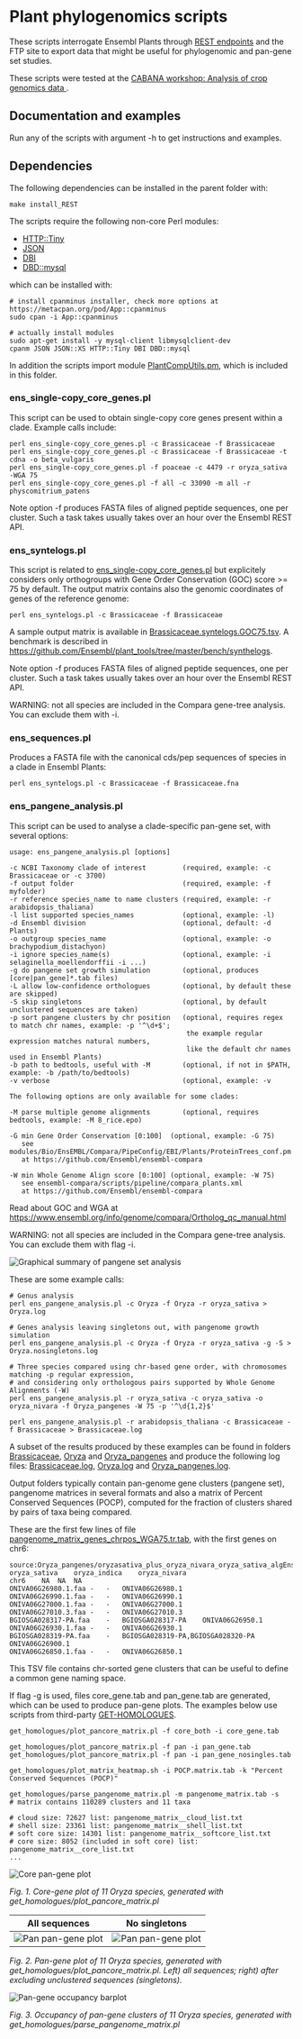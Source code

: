 
# Plant phylogenomics scripts

These scripts interrogate Ensembl Plants through [REST endpoints](https://rest.ensembl.org) 
and the FTP site to export data that might be useful for phylogenomic and pan-gene set studies.

These scripts were tested at the [CABANA workshop: Analysis of crop genomics data ](http://training.ensembl.org/events/2021/2021-03-01-CABANA).

## Documentation and examples

Run any of the scripts with argument -h to get instructions and examples.

## Dependencies

The following dependencies can be installed in the parent folder with:

    make install_REST

The scripts require the following non-core Perl modules:
* [HTTP::Tiny](https://metacpan.org/release/HTTP-Tiny)
* [JSON](https://metacpan.org/release/JSON)
* [DBI](https://metacpan.org/pod/DBI)
* [DBD::mysql](https://metacpan.org/pod/DBD::mysql)

which can be installed with: 
```
# install cpanminus installer, check more options at https://metacpan.org/pod/App::cpanminus
sudo cpan -i App::cpanminus  

# actually install modules
sudo apt-get install -y mysql-client libmysqlclient-dev
cpanm JSON JSON::XS HTTP::Tiny DBI DBD::mysql
```

In addition the scripts import module [PlantCompUtils.pm](./PlantCompUtils.pm), 
which is included in this folder.


### ens_single-copy_core_genes.pl

This script can be used to obtain single-copy core genes present within a clade.
Example calls include:

```
perl ens_single-copy_core_genes.pl -c Brassicaceae -f Brassicaceae
perl ens_single-copy_core_genes.pl -c Brassicaceae -f Brassicaceae -t cdna -o beta_vulgaris
perl ens_single-copy_core_genes.pl -f poaceae -c 4479 -r oryza_sativa -WGA 75
perl ens_single-copy_core_genes.pl -f all -c 33090 -m all -r physcomitrium_patens
```

Note option -f produces FASTA files of aligned peptide sequences, one per cluster. 
Such a task takes usually takes over an hour over the Ensembl REST API.


### ens_syntelogs.pl

This script is related to [ens_single-copy_core_genes.pl](ens_single-copy_core_genes.pl) but explicitely considers only orthogroups with Gene Order Conservation (GOC) score >= 75 by default. The output matrix contains also the genomic coordinates of genes of the reference genome:

```
perl ens_syntelogs.pl -c Brassicaceae -f Brassicaceae

```

A sample output matrix is available in [Brassicaceae.syntelogs.GOC75.tsv](./bench/Brassicaceae.syntelogs.GOC75.tsv). 
A benchmark is described in <https://github.com/Ensembl/plant_tools/tree/master/bench/synthelogs>.

Note option -f produces FASTA files of aligned peptide sequences, one per cluster. 
Such a task takes usually takes over an hour over the Ensembl REST API.

WARNING: not all species are included in the Compara gene-tree analysis. You can exclude them with -i.

### ens_sequences.pl

Produces a FASTA file with the canonical cds/pep sequences of species in a clade in Ensembl Plants:
```
perl ens_syntelogs.pl -c Brassicaceae -f Brassicaceae.fna

```


### ens_pangene_analysis.pl

This script can be used to analyse a clade-specific pan-gene set, with several options:

```
usage: ens_pangene_analysis.pl [options]

-c NCBI Taxonomy clade of interest         (required, example: -c Brassicaceae or -c 3700)
-f output folder                           (required, example: -f myfolder)
-r reference species_name to name clusters (required, example: -r arabidopsis_thaliana)
-l list supported species_names            (optional, example: -l)
-d Ensembl division                        (optional, default: -d Plants)
-o outgroup species_name                   (optional, example: -o brachypodium_distachyon)
-i ignore species_name(s)                  (optional, example: -i selaginella_moellendorffii -i ...)
-g do pangene set growth simulation        (optional, produces [core|pan_gene]*.tab files)
-L allow low-confidence orthologues        (optional, by default these are skipped)
-S skip singletons                         (optional, by default unclustered sequences are taken)
-p sort pangene clusters by chr position   (optional, requires regex to match chr names, example: -p '^\d+$';
                                            the example regular expression matches natural numbers,
                                            like the default chr names used in Ensembl Plants)
-b path to bedtools, useful with -M        (optional, if not in $PATH, example: -b /path/to/bedtools)
-v verbose                                 (optional, example: -v

The following options are only available for some clades:

-M parse multiple genome alignments        (optional, requires bedtools, example: -M 8_rice.epo)

-G min Gene Order Conservation [0:100]  (optional, example: -G 75)
   see modules/Bio/EnsEMBL/Compara/PipeConfig/EBI/Plants/ProteinTrees_conf.pm
   at https://github.com/Ensembl/ensembl-compara

-W min Whole Genome Align score [0:100] (optional, example: -W 75)
   see ensembl-compara/scripts/pipeline/compara_plants.xml
   at https://github.com/Ensembl/ensembl-compara

```
Read about GOC and WGA at https://www.ensembl.org/info/genome/compara/Ortholog_qc_manual.html

WARNING: not all species are included in the Compara gene-tree analysis. You can exclude them with flag -i. 

![Graphical summary of pangene set analysis](./pangene_set_nomenclature.png)

These are some example calls:
```
# Genus analysis
perl ens_pangene_analysis.pl -c Oryza -f Oryza -r oryza_sativa > Oryza.log

# Genes analysis leaving singletons out, with pangenome growth simulation
perl ens_pangene_analysis.pl -c Oryza -f Oryza -r oryza_sativa -g -S > Oryza.nosingletons.log

# Three species compared using chr-based gene order, with chromosomes matching -p regular expression,
# and considering only orthologous pairs supported by Whole Genome Alignments (-W)
perl ens_pangene_analysis.pl -r oryza_sativa -c oryza_sativa -o oryza_nivara -f Oryza_pangenes -W 75 -p '^\d{1,2}$' 

perl ens_pangene_analysis.pl -r arabidopsis_thaliana -c Brassicaceae -f Brassicaceae > Brassicaceae.log
```

A subset of the results produced by these examples can be found in folders 
[Brassicaceae](./Brassicaceae), [Oryza](./Oryza) and [Oryza_pangenes](./Oryza_pangenes) 
and produce the following log files: 
[Brassicaceae.log](./Brassicaceae.log), [Oryza.log](./Oryza.log) and 
[Oryza_pangenes.log](./Oryza_pangenes.log).

Output folders typically contain pan-genome gene clusters (pangene set), 
pangenome matrices in several formats and also a matrix of Percent Conserved Sequences (POCP), 
computed for the fraction of clusters shared by pairs of taxa being compared. 

These are the first few lines of file [pangenome_matrix_genes_chrpos_WGA75.tr.tab](./Oryza_pangenes/pangenome_matrix_genes_chrpos_WGA75.tr.tab),
with the first genes on chr6:

```
source:Oryza_pangenes/oryzasativa_plus_oryza_nivara_oryza_sativa_algEnsemblCompara_chrpos_WGA75	oryza_sativa	oryza_indica	oryza_nivara	
chr6	NA	NA	NA	
ONIVA06G26980.1.faa	-	-	ONIVA06G26980.1	
ONIVA06G26990.1.faa	-	-	ONIVA06G26990.1	
ONIVA06G27000.1.faa	-	-	ONIVA06G27000.1	
ONIVA06G27010.3.faa	-	-	ONIVA06G27010.3	
BGIOSGA028317-PA.faa	-	BGIOSGA028317-PA	ONIVA06G26950.1	
ONIVA06G26930.1.faa	-	-	ONIVA06G26930.1	
BGIOSGA028319-PA.faa	-	BGIOSGA028319-PA,BGIOSGA028320-PA	ONIVA06G26900.1	
ONIVA06G26850.1.faa	-	-	ONIVA06G26850.1	
```

This TSV file contains chr-sorted gene clusters that can be useful to define a common gene naming space.

If flag -g is used, files core_gene.tab and pan_gene.tab are generated, which can be used to produce pan-gene plots. 
The examples below use scripts from third-party [GET-HOMOLOGUES](https://github.com/eead-csic-compbio/get_homologues).

```
get_homologues/plot_pancore_matrix.pl -f core_both -i core_gene.tab

get_homologues/plot_pancore_matrix.pl -f pan -i pan_gene.tab
get_homologues/plot_pancore_matrix.pl -f pan -i pan_gene_nosingles.tab

get_homologues/plot_matrix_heatmap.sh -i POCP.matrix.tab -k "Percent Conserved Sequences (POCP)"

get_homologues/parse_pangenome_matrix.pl -m pangenome_matrix.tab -s
# matrix contains 110289 clusters and 11 taxa

# cloud size: 72627 list: pangenome_matrix__cloud_list.txt
# shell size: 23361 list: pangenome_matrix__shell_list.txt
# soft core size: 14301 list: pangenome_matrix__softcore_list.txt
# core size: 8052 (included in soft core) list: pangenome_matrix__core_list.txt
...
```

![Core pan-gene plot](./Oryza/plots/core_gene.tab_core_both.png)

*Fig. 1. Core-gene plot of 11 Oryza species, generated with get_homologues/plot_pancore_matrix.pl*

All sequences | No singletons
:-------------------------:|:-------------------------:
![Pan pan-gene plot](./Oryza/plots/pan_gene.tab_pan.png) | ![Pan pan-gene plot](./Oryza/plots/pan_gene_nosingles.tab_pan.png)

*Fig. 2. Pan-gene plot of 11 Oryza species, generated with get_homologues/plot_pancore_matrix.pl. 
Left) all sequences; right) after excluding unclustered sequences (singletons).*

![Pan-gene occupancy barplot](./Oryza/plots/pangenome_matrix__shell.png)

*Fig. 3. Occupancy of pan-gene clusters of 11 Oryza species, generated with get_homologues/parse_pangenome_matrix.pl*
